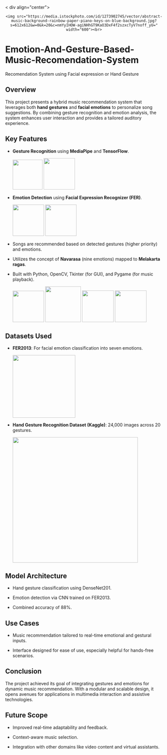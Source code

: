 < div align="center">

 

<div align="center">
 
    <img src="https://media.istockphoto.com/id/1273902745/vector/abstract-music-background-rainbow-paper-piano-keys-on-blue-background.jpg?s=612x612&w=0&k=20&c=nmYyIHOW-agiNHhGT9KaO3DxF4f2szxcTyV7noff_yU=" width="600"><br>
 
</div>
 

 
# Emotion-And-Gesture-Based-Music-Recomendation-System
 
Recomendation System using Facial expression or Hand Gesture
 

 

 
## Overview
 
This project presents a hybrid music recommendation system that leverages both **hand gestures** and **facial emotions** to personalize song suggestions. By combining gesture recognition and emotion analysis, the system enhances user interaction and provides a tailored auditory experience.
 

 
## Key Features
 
- **Gesture Recognition** using **MediaPipe** and **TensorFlow**.<br>
 
  <img src="https://encrypted-tbn0.gstatic.com/images?q=tbn:ANd9GcREjN3y5sR8dtGkoOwaks7KShZA-aUvSM3xIQ&s" width="95">&nbsp;<img src="https://encrypted-tbn0.gstatic.com/images?q=tbn:ANd9GcQRt0OU-18slF5XnJ0no2b9gA8twntZG6UngQ&s" width="100"/>
 
- **Emotion Detection** using **Facial Expression Recognizer (FER)**.<br>
 
  <img src="https://miro.medium.com/v2/resize:fit:753/1*slyZ64ftG12VU4VTEmSfBQ.png" width="100">&nbsp;<img src="https://miro.medium.com/v2/resize:fit:600/format:webp/1*e_7bN4nfREd0KGai-eQzGQ.gif" width="100"><br>
 
- Songs are recommended based on detected gestures (higher priority) and emotions.<br>
 
- Utilizes the concept of **Navarasa** (nine emotions) mapped to **Melakarta ragas**.<br>
 

 
- Built with Python, OpenCV, Tkinter (for GUI), and Pygame (for music playback).<br>
 
   <img src="https://encrypted-tbn0.gstatic.com/images?q=tbn:ANd9GcQGvGShLAJbL5g1fezQUTHYX7zWX7XRXmNv8A&s" width="100">&nbsp;<img src="https://3.bp.blogspot.com/-yvrV6MUueGg/ToICp0YIDPI/AAAAAAAAADg/SYKg4dWpyC43AAfrDwBTR0VYmYT0QshEgCPcBGAYYCw/s1600/OpenCV_Logo.png" width="114">&nbsp;<img src="https://pbs.twimg.com/profile_images/1137034734872203266/BMH5Eplh_400x400.png" width="101">&nbsp;<img src="https://encrypted-tbn0.gstatic.com/images?q=tbn:ANd9GcRgoqby6z-8P6NRa3cPjz8He-GrRNDo0OotEA&s" width="101">
 

 
## Datasets Used
 
- **FER2013**: For facial emotion classification into seven emotions.<br>
 
  <img src="https://datasets.activeloop.ai/wp-content/uploads/2022/09/FER2013-1024x613.png" width="200"><br>
 
- **Hand Gesture Recognition Dataset (Kaggle)**: 24,000 images across 20 gestures.<br>
 
  <img src="https://miro.medium.com/v2/resize:fit:1400/0*UXTIVr1ghJ30DOya.png" width="400"><br>
 

 
## Model Architecture
 
- Hand gesture classification using DenseNet201.
 
- Emotion detection via CNN trained on FER2013.
 
- Combined accuracy of 88%.
 

 
## Use Cases
 
- Music recommendation tailored to real-time emotional and gestural inputs.
 
- Interface designed for ease of use, especially helpful for hands-free scenarios.
 

 
## Conclusion
 
The project achieved its goal of integrating gestures and emotions for dynamic music recommendation. With a modular and scalable design, it opens avenues for applications in multimedia interaction and assistive technologies.
 

 
## Future Scope
 
- Improved real-time adaptability and feedback.
 
- Context-aware music selection.
 
- Integration with other domains like video content and virtual assistants.
